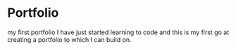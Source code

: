 # Portfolio
my first portfolio
I have just started learning to code and this is my first go at creating a portfolio to which I can build on.
